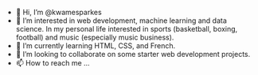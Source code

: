 - 👋 Hi, I’m @kwamesparkes
- 👀 I’m interested in web development, machine learning and data science. In my personal life interested in sports (basketball, boxing, football) and music (especially music business).
- 🌱 I’m currently learning HTML, CSS, and French. 
- 💞️ I’m looking to collaborate on some starter web development projects.
- 📫 How to reach me ...

<!---
kwamesparkes/kwamesparkes is a ✨ special ✨ repository because its `README.md` (this file) appears on your GitHub profile.
You can click the Preview link to take a look at your changes.
--->
